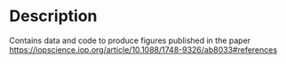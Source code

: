 # Description

Contains data and code to produce figures published in the paper https://iopscience.iop.org/article/10.1088/1748-9326/ab8033#references

